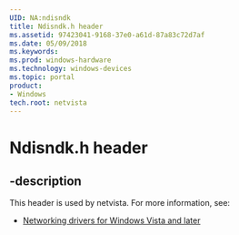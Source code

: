 ```yaml
---
UID: NA:ndisndk
title: Ndisndk.h header
ms.assetid: 97423041-9168-37e0-a61d-87a83c72d7af
ms.date: 05/09/2018
ms.keywords: 
ms.prod: windows-hardware
ms.technology: windows-devices
ms.topic: portal
product:
- Windows
tech.root: netvista
---
```


# Ndisndk.h header


## -description


This header is used by netvista. For more information, see:

- [Networking drivers for Windows Vista and later](../_netvista/index.md)

